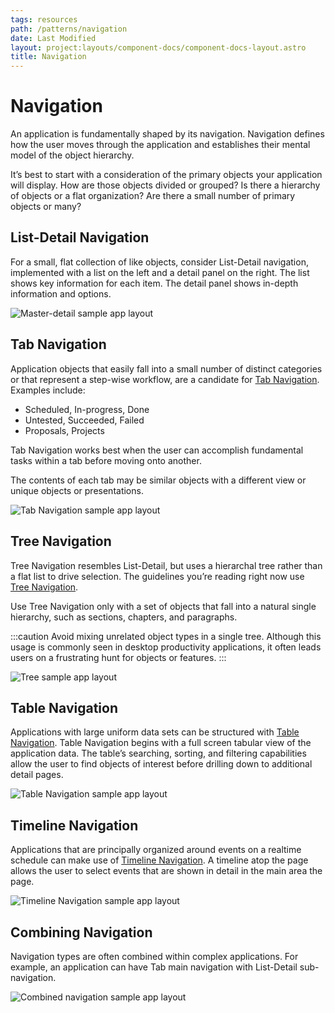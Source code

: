```yaml
---
tags: resources
path: /patterns/navigation
date: Last Modified
layout: project:layouts/component-docs/component-docs-layout.astro
title: Navigation
---
```


# Navigation

An application is fundamentally shaped by its navigation. Navigation defines how the user moves through the application and establishes their mental model of the object hierarchy.

It’s best to start with a consideration of the primary objects your application will display. How are those objects divided or grouped? Is there a hierarchy of objects or a flat organization? Are there a small number of primary objects or many?

## List-Detail Navigation

For a small, flat collection of like objects, consider List-Detail navigation, implemented with a list on the left and a detail panel on the right. The list shows key information for each item. The detail panel shows in-depth information and options.

![Master-detail sample app layout](/img/patterns/master-detail-nav.png)

## Tab Navigation

Application objects that easily fall into a small number of distinct categories or that represent a step-wise workflow, are a candidate for [Tab Navigation](/components/tabs). Examples include:

- Scheduled, In-progress, Done
- Untested, Succeeded, Failed
- Proposals, Projects

Tab Navigation works best when the user can accomplish fundamental tasks within a tab before moving onto another.

The contents of each tab may be similar objects with a different view or unique objects or presentations.

![Tab Navigation sample app layout](/img/patterns/tab-nav.png)

## Tree Navigation

Tree Navigation resembles List-Detail, but uses a hierarchal tree rather than a flat list to drive selection. The guidelines you’re reading right now use [Tree Navigation](/components/tree).

Use Tree Navigation only with a set of objects that fall into a natural single hierarchy, such as sections, chapters, and paragraphs.

:::caution
Avoid mixing unrelated object types in a single tree. Although this usage is commonly seen in desktop productivity applications, it often leads users on a frustrating hunt for objects or features.
:::

![Tree sample app layout](/img/patterns/tree-nav.png)

## Table Navigation

Applications with large uniform data sets can be structured with [Table Navigation](/patterns/table). Table Navigation begins with a full screen tabular view of the application data. The table’s searching, sorting, and filtering capabilities allow the user to find objects of interest before drilling down to additional detail pages.

![Table Navigation sample app layout](/img/patterns/table-nav.png)

## Timeline Navigation

Applications that are principally organized around events on a realtime schedule can make use of [Timeline Navigation](/components/timeline). A timeline atop the page allows the user to select events that are shown in detail in the main area the page.

![Timeline Navigation sample app layout](/img/patterns/timeline-nav.png)

## Combining Navigation

Navigation types are often combined within complex applications. For example, an application can have Tab main navigation with List-Detail sub-navigation.

![Combined navigation sample app layout](/img/patterns/combined-nav.png)
